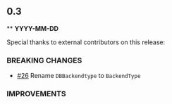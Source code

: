 ## 0.3

\*\* **YYYY-MM-DD**

Special thanks to external contributors on this release:

### BREAKING CHANGES

- [\#26](https://github.com/tendermint/tm-db/pull/26/files) Rename `DBBackendtype` to `BackendType`

### IMPROVEMENTS
